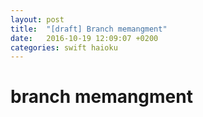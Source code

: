 ```yaml
---
layout: post
title:  "[draft] Branch memangment"
date:   2016-10-19 12:09:07 +0200
categories: swift haioku
---
```


# branch memangment

